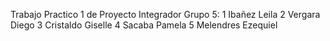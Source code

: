 Trabajo Practico 1 de Proyecto Integrador
Grupo 5:
1	Ibañez Leila
2	Vergara Diego
3	Cristaldo Giselle
4	Sacaba Pamela
5	Melendres Ezequiel
